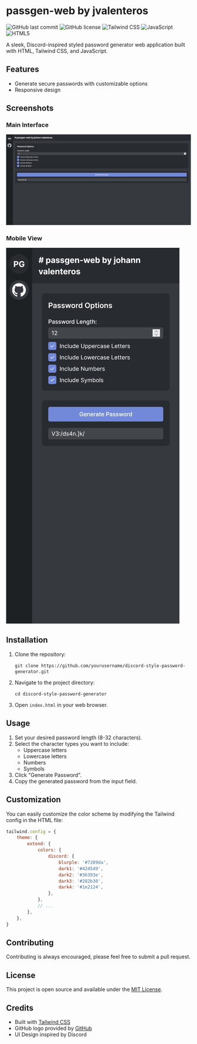 # passgen-web by jvalenteros

![GitHub last commit](https://img.shields.io/github/last-commit/jvalenteros/passgen-web)
![GitHub license](https://img.shields.io/github/license/jvalenteros/passgen-web)
![Tailwind CSS](https://img.shields.io/badge/Tailwind_CSS-38B2AC?style=flat&logo=tailwind-css&logoColor=white)
![JavaScript](https://img.shields.io/badge/JavaScript-F7DF1E?style=flat&logo=javascript&logoColor=black)
![HTML5](https://img.shields.io/badge/HTML5-E34F26?style=flat&logo=html5&logoColor=white)

A sleek, Discord-inspired styled password generator web application built with HTML, Tailwind CSS, and JavaScript.

## Features

- Generate secure passwords with customizable options
- Responsive design
## Screenshots

### Main Interface
![Password Generator Main Interface](preview.png)

### Mobile View
![Mobile View](preview-mobile.png)

## Installation

1. Clone the repository:
   ```
   git clone https://github.com/yourusername/discord-style-password-generator.git
   ```
2. Navigate to the project directory:
   ```
   cd discord-style-password-generator
   ```
3. Open `index.html` in your web browser.

## Usage

1. Set your desired password length (8-32 characters).
2. Select the character types you want to include:
   - Uppercase letters
   - Lowercase letters
   - Numbers
   - Symbols
3. Click "Generate Password".
4. Copy the generated password from the input field.

## Customization

You can easily customize the color scheme by modifying the Tailwind config in the HTML file:

```javascript
tailwind.config = {
    theme: {
        extend: {
            colors: {
                discord: {
                    blurple: '#7289da',
                    dark1: '#424549',
                    dark2: '#36393e',
                    dark3: '#282b30',
                    dark4: '#1e2124',
                },
            },
            // ...
        },
    },
}
```

## Contributing

Contributing is always encouraged, please feel free to submit a pull request.

## License

This project is open source and available under the [MIT License](LICENSE).

## Credits

- Built with [Tailwind CSS](https://tailwindcss.com/)
- GitHub logo provided by [GitHub](https://github.com/logos)
- UI Design inspired by Discord